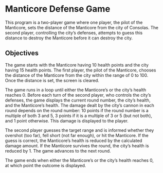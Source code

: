 # Manticore Defense Game

This program is a two-player game where one player, the pilot of the Manticore, sets the distance of the Manticore from the city of Consolas. The second player, controlling the city’s defenses, attempts to guess this distance to destroy the Manticore before it can destroy the city.

## Objectives

The game starts with the Manticore having 10 health points and the city having 15 health points. The first player, the pilot of the Manticore, chooses the distance of the Manticore from the city within the range of 0 to 100. Once the distance is set, the screen is cleared.

The game runs in a loop until either the Manticore’s or the city’s health reaches 0. Before each turn of the second player, who controls the city’s defenses, the game displays the current round number, the city’s health, and the Manticore’s health. The damage dealt by the city’s cannon in each round depends on the round number: 10 points if the round number is a multiple of both 3 and 5, 3 points if it is a multiple of 3 or 5 (but not both), and 1 point otherwise. This damage is displayed to the player.

The second player guesses the target range and is informed whether they overshot (too far), fell short (not far enough), or hit the Manticore. If the guess is correct, the Manticore’s health is reduced by the calculated damage amount. If the Manticore survives the round, the city’s health is reduced by 1. The game advances to the next round.

The game ends when either the Manticore’s or the city’s health reaches 0, at which point the outcome is displayed.
